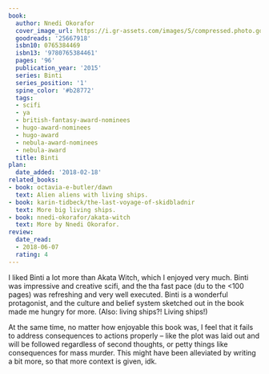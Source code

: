 ```yaml
---
book:
  author: Nnedi Okorafor
  cover_image_url: https://i.gr-assets.com/images/S/compressed.photo.goodreads.com/books/1433804020l/25667918._SY475_.jpg
  goodreads: '25667918'
  isbn10: 0765384469
  isbn13: '9780765384461'
  pages: '96'
  publication_year: '2015'
  series: Binti
  series_position: '1'
  spine_color: '#b28772'
  tags:
  - scifi
  - ya
  - british-fantasy-award-nominees
  - hugo-award-nominees
  - hugo-award
  - nebula-award-nominees
  - nebula-award
  title: Binti
plan:
  date_added: '2018-02-18'
related_books:
- book: octavia-e-butler/dawn
  text: Alien aliens with living ships.
- book: karin-tidbeck/the-last-voyage-of-skidbladnir
  text: More big living ships.
- book: nnedi-okorafor/akata-witch
  text: More by Nnedi Okorafor.
review:
  date_read:
  - 2018-06-07
  rating: 4
---
```


I liked Binti a lot more than Akata Witch, which I enjoyed very much. Binti was impressive and creative scifi, and the
tha fast pace (du to the &lt;100 pages) was refreshing and very well executed. Binti is a wonderful protagonist, and the
culture and belief system sketched out in the book made me hungry for more. (Also: living ships?! Living ships!)

At the same time, no matter how enjoyable this book was, I feel that it fails to address consequences to actions
properly – like the plot was laid out and will be followed regardless of second thoughts, or petty things like
consequences for mass murder. This might have been alleviated by writing a bit more, so that more context is given, idk.
